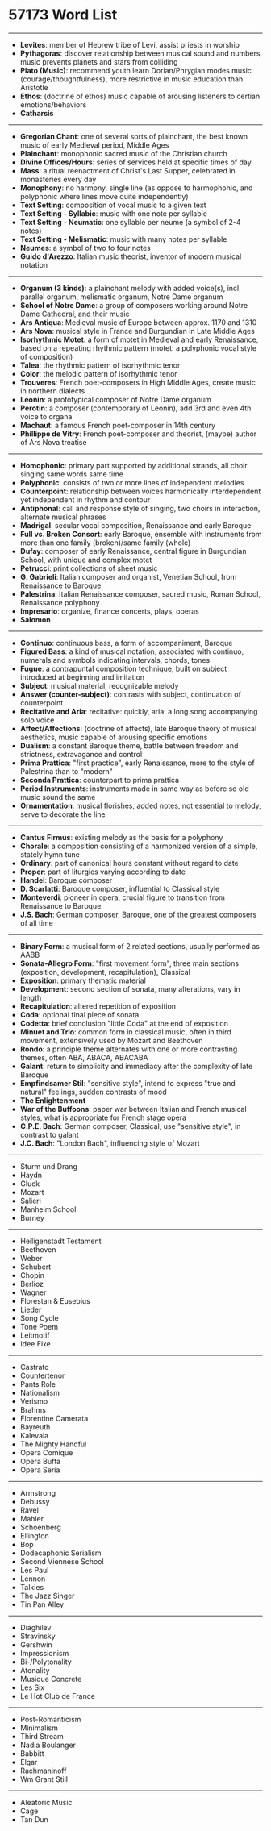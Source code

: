 # 57173 Word List

---

- __Levites__: member of Hebrew tribe of Levi, assist priests in worship
- __Pythagoras__: discover relationship between musical sound and numbers, music prevents planets and stars from colliding
- __Plato (Music)__: recommend youth learn Dorian/Phrygian modes music (courage/thoughtfulness), more restrictive in music education than Aristotle
- __Ethos__: (doctrine of ethos) music capable of arousing listeners to certian emotions/behaviors
- __Catharsis__

---

- __Gregorian Chant__: one of several sorts of plainchant, the best known music of early Medieval period, Middle Ages
- __Plainchant__: monophonic sacred music of the Christian church
- __Divine Offices/Hours__: series of services held at specific times of day
- __Mass__: a ritual reenactment of Christ's Last Supper, celebrated in monasteries every day
- __Monophony__: no harmony, single line (as oppose to harmophonic, and polyphonic where lines move quite independently)
- __Text Setting__: composition of vocal music to a given text
- __Text Setting - Syllabic__: music with one note per syllable
- __Text Setting - Neumatic__: one syllable per neume (a symbol of 2-4 notes)
- __Text Setting - Melismatic__: music with many notes per syllable
- __Neumes__: a symbol of two to four notes
- __Guido d'Arezzo__: Italian music theorist, inventor of modern musical notation

---

- __Organum (3 kinds)__: a plainchant melody with added voice(s), incl. parallel organum, melismatic organum, Notre Dame organum
- __School of Notre Dame__: a group of composers working around Notre Dame Cathedral, and their music
- __Ars Antiqua__: Medieval music of Europe between approx. 1170 and 1310
- __Ars Nova__: musical style in France and Burgundian in Late Middle Ages
- __Isorhythmic Motet__: a form of motet in Medieval and early Renaissance, based on a repeating rhythmic pattern (motet: a polyphonic vocal style of composition)
- __Talea__: the rhythmic pattern of isorhythmic tenor
- __Color__: the melodic pattern of isorhythmic tenor
- __Trouveres__: French poet-composers in High Middle Ages, create music in northern dialects
- __Leonin__: a prototypical composer of Notre Dame organum
- __Perotin__: a composer (contemporary of Leonin), add 3rd and even 4th voice to organa
- __Machaut__: a famous French poet-composer in 14th century
- __Phillippe de Vitry__: French poet-composer and theorist, (maybe) author of Ars Nova treatise

---

- __Homophonic__: primary part supported by additional strands, all choir singing same words same time
- __Polyphonic__: consists of two or more lines of independent melodies
- __Counterpoint__: relationship between voices harmonically interdependent yet independent in rhythm and contour
- __Antiphonal__: call and response style of singing, two choirs in interaction, alternate musical phrases
- __Madrigal__: secular vocal composition, Renaissance and early Baroque
- __Full vs. Broken Consort__: early Baroque, ensemble with instruments from more than one family (broken)/same family (whole)
- __Dufay__: composer of early Renaissance, central figure in Burgundian School, with unique and complex motet
- __Petrucci__: print collections of sheet music
- __G. Gabrieli__: Italian composer and organist, Venetian School, from Renaissance to Baroque
- __Palestrina__: Italian Renaissance composer, sacred music, Roman School, Renaissance polyphony
- __Impresario__: organize, finance concerts, plays, operas
- __Salomon__

---

- __Continuo__: continuous bass, a form of accompaniment, Baroque
- __Figured Bass__: a kind of musical notation, associated with continuo, numerals and symbols indicating intervals, chords, tones
- __Fugue__: a contrapuntal composition technique, built on subject introduced at beginning and imitation
- __Subject__: musical material, recognizable melody
- __Answer (counter-subject)__: contrasts with subject, continuation of counterpoint
- __Recitative and Aria__: recitative: quickly, aria: a long song accompanying solo voice
- __Affect/Affections__: (doctrine of affects), late Baroque theory of musical aesthetics, music capable of arousing specific emotions
- __Dualism__: a constant Baroque theme, battle between freedom and strictness, extravagance and control
- __Prima Prattica__: "first practice", early Renaissance, more to the style of Palestrina than to "modern"
- __Seconda Prattica__: counterpart to prima prattica
- __Period Instruments__: instruments made in same way as before so old music sound the same
- __Ornamentation__: musical florishes, added notes, not essential to melody, serve to decorate the line

---

- __Cantus Firmus__: existing melody as the basis for a polyphony
- __Chorale__: a composition consisting of a harmonized version of a simple, stately hymn tune
- __Ordinary__: part of canonical hours constant without regard to date
- __Proper__: part of liturgies varying according to date
- __Handel__: Baroque composer
- __D. Scarlatti__: Baroque composer, influential to Classical style
- __Monteverdi__: pioneer in opera, crucial figure to transition from Renaissance to Baroque
- __J.S. Bach__: German composer, Baroque, one of the greatest composers of all time

---

- __Binary Form__: a musical form of 2 related sections, usually performed as AABB
- __Sonata-Allegro Form__: "first movement form", three main sections (exposition, development, recapitulation), Classical
- __Exposition__: primary thematic material
- __Development__: second section of sonata, many alterations, vary in length
- __Recapitulation__: altered repetition of exposition
- __Coda__: optional final piece of sonata
- __Codetta__: brief conclusion "little Coda" at the end of exposition
- __Minuet and Trio__: common form in classical music, often in third movement, extensively used by Mozart and Beethoven
- __Rondo__: a principle theme alternates with one or more contrasting themes, often ABA, ABACA, ABACABA
- __Galant__: return to simplicity and immediacy after the complexity of late Baroque
- __Empfindsamer Stil__: "sensitive style", intend to express "true and natural" feelings, sudden contrasts of mood
- __The Enlightenment__
- __War of the Buffoons__: paper war between Italian and French musical styles, what is appropriate for French stage opera
- __C.P.E. Bach__: German composer, Classical, use "sensitive style", in contrast to galant
- __J.C. Bach__: "London Bach", influencing style of Mozart

---

- Sturm und Drang
- Haydn
- Gluck
- Mozart
- Salieri
- Manheim School
- Burney

---

- Heiligenstadt Testament
- Beethoven
- Weber
- Schubert
- Chopin
- Berlioz
- Wagner
- Florestan & Eusebius
- Lieder
- Song Cycle
- Tone Poem
- Leitmotif
- Idee Fixe

---

- Castrato
- Countertenor
- Pants Role
- Nationalism
- Verismo
- Brahms
- Florentine Camerata
- Bayreuth
- Kalevala
- The Mighty Handful
- Opera Comique
- Opera Buffa
- Opera Seria

---

- Armstrong
- Debussy
- Ravel
- Mahler
- Schoenberg
- Ellington
- Bop
- Dodecaphonic Serialism
- Second Viennese School
- Les Paul
- Lennon
- Talkies
- The Jazz Singer
- Tin Pan Alley

---

- Diaghilev
- Stravinsky
- Gershwin
- Impressionism
- Bi-/Polytonality
- Atonality
- Musique Concrete
- Les Six
- Le Hot Club de France

---

- Post-Romanticism
- Minimalism
- Third Stream
- Nadia Boulanger
- Babbitt
- Elgar
- Rachmaninoff
- Wm Grant Still

---

- Aleatoric Music
- Cage
- Tan Dun
